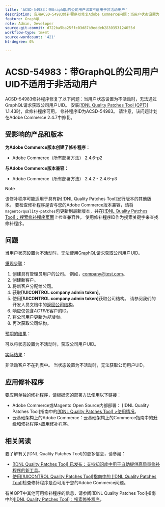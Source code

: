 ```yaml
---
title: 'ACSD-54983：带GraphQL的公司用户UID不适用于非活动用户'
description: 应用ACSD-54983修补程序以修复Adobe Commerce问题：当用户状态设置为不活动时，无法通过GraphQL请求获取公司用户UID。
feature: GraphQL
role: Admin, Developer
source-git-commit: d722ba5ba25ffc03d87b9eddeb2830353124055d
workflow-type: tm+mt
source-wordcount: '421'
ht-degree: 0%

---
```


# ACSD-54983：带GraphQL的公司用户UID不适用于非活动用户

ACSD-54983修补程序修复了以下问题：当用户状态设置为不活动时，无法通过GraphQL请求获取公司用户UID。 安装[[!DNL Quality Patches Tool (QPT)]](https://experienceleague.adobe.com/en/docs/commerce-knowledge-base/kb/announcements/commerce-announcements/magento-quality-patches-released-new-tool-to-self-serve-quality-patches) 1.1.43时，此修补程序可用。 修补程序ID为ACSD-54983。 请注意，该问题计划在Adobe Commerce 2.4.7中修复。

## 受影响的产品和版本

**为Adobe Commerce版本创建了修补程序：**

* Adobe Commerce（所有部署方法） 2.4.6-p2

**与Adobe Commerce版本兼容：**

* Adobe Commerce（所有部署方法） 2.4.2 - 2.4.6-p3

>[!NOTE]
>
>该修补程序可能适用于具有新[!DNL Quality Patches Tool]发行版本的其他版本。 要检查修补程序是否与您的Adobe Commerce版本兼容，请将`magento/quality-patches`包更新到最新版本，并在[[!DNL Quality Patches Tool]：搜索修补程序页面](https://experienceleague.adobe.com/tools/commerce-quality-patches/index.html)上检查兼容性。 使用修补程序ID作为搜索关键字来查找修补程序。

## 问题

当用户状态设置为不活动时，无法使用GraphQL请求获取公司用户UID。

<u>重现步骤</u>：

1. 创建具有管理员用户的公司。 例如，company@test.com。
1. 创建新客户。
1. 将新客户分配给公司。
1. 获取&#x200B;**[!UICONTROL company admin token]**。
1. 使用&#x200B;**[!UICONTROL company admin token]**&#x200B;获取公司结构。 请参阅我们的开发人员文档中的[返回公司结构](https://developer.adobe.com/commerce/webapi/graphql/schema/b2b/company/queries/company/#return-the-company-structure)。
1. 响应仅包含&#x200B;*ACTIVE*&#x200B;客户的ID。
1. 将公司用户更新为&#x200B;*非活动*。
1. 再次获取公司结构。

<u>预期的结果</u>：

可以将状态设置为不活动时，获取公司用户UID。

<u>实际结果</u>：

非活动客户不在列表中。 当状态设置为不活动时，无法获取公司用户UID。

## 应用修补程序

要应用单独的修补程序，请根据您的部署方法使用以下链接：

* Adobe Commerce或Magento Open Source内部部署： [!DNL Quality Patches Tool]指南中的[[!DNL Quality Patches Tool] >使用情况](https://experienceleague.adobe.com/docs/commerce-operations/tools/quality-patches-tool/usage.html)。
* 云基础架构上的Adobe Commerce：云基础架构上的Commerce指南中的[升级和修补程序>应用修补程序](https://experienceleague.adobe.com/docs/commerce-cloud-service/user-guide/develop/upgrade/apply-patches.html)。

## 相关阅读

要了解有关[!DNL Quality Patches Tool]的更多信息，请参阅：

* [[!DNL Quality Patches Tool] 已发布：支持知识库中用于自助提供高质量修补程序的新工具](https://experienceleague.adobe.com/en/docs/commerce-knowledge-base/kb/announcements/commerce-announcements/magento-quality-patches-released-new-tool-to-self-serve-quality-patches)。
* [使用[!UICONTROL Quality Patches Tool]指南中的 [!DNL Quality Patches Tool]](/help/tools/quality-patches-tool/patches-available-in-qpt/check-patch-for-magento-issue-with-magento-quality-patches.md)检查修补程序是否可用于您的Adobe Commerce问题。


有关QPT中其他可用修补程序的信息，请参阅[!DNL Quality Patches Tool]指南中的[[!DNL Quality Patches Tool]：搜索修补程序](https://experienceleague.adobe.com/tools/commerce-quality-patches/index.html)。
